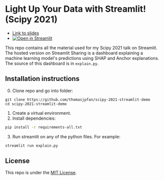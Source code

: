 # Light Up Your Data with Streamlit! (Scipy 2021)

- [Link to slides](https://thomasjpfan.github.io/scipy-2021-streamlit)
- [![Open in Streamlit](https://static.streamlit.io/badges/streamlit_badge_black_white.svg)](https://share.streamlit.io/thomasjpfan/scipy-2021-streamlit-demo/main/explain.py)

This repo contains all the material used for my Scipy 2021 talk on Streamlit. The hosted version on Streamlit Sharing is a dashboard explaining a machine learning model's predictions using SHAP and Anchor explanations. The source of this dashboard is in `explain.py`.

## Installation instructions

0. Clone repo and go into folder:

```
git clone https://github.com/thomasjpfan/scipy-2021-streamlit-demo
cd scipy-2021-streamlit-demo
```

1. Create a virtual environment.
2. Install dependencies:

```bash
pip install -r requirements-all.txt
```

3. Run streamlit on any of the python files. For example:

```bash
streamlit run explain.py
```

## License

This repo is under the [MIT License](LICENSE).

